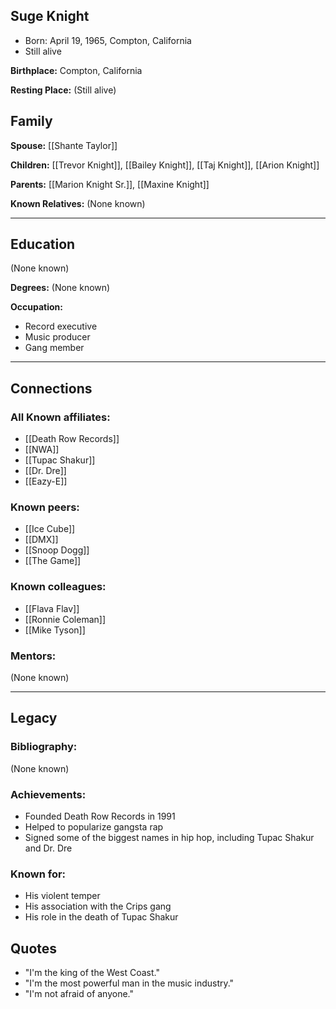 
## Suge Knight

* Born: April 19, 1965, Compton, California
* Still alive

**Birthplace:** Compton, California

**Resting Place:** (Still alive)

## Family

**Spouse:** [[Shante Taylor]]

**Children:** [[Trevor Knight]], [[Bailey Knight]], [[Taj Knight]], [[Arion Knight]]

**Parents:** [[Marion Knight Sr.]], [[Maxine Knight]]

**Known Relatives:** (None known)

___
## Education

(None known)

**Degrees:** (None known)

**Occupation:**
* Record executive
* Music producer
* Gang member

___
## Connections

### All Known affiliates:
* [[Death Row Records]]
* [[NWA]]
* [[Tupac Shakur]]
* [[Dr. Dre]]
* [[Eazy-E]]

### Known peers: 
* [[Ice Cube]]
* [[DMX]]
* [[Snoop Dogg]]
* [[The Game]]

### Known colleagues: 
* [[Flava Flav]]
* [[Ronnie Coleman]]
* [[Mike Tyson]]

### Mentors: 
(None known)

___
## Legacy

### Bibliography:
(None known)
 
### Achievements:
* Founded Death Row Records in 1991
* Helped to popularize gangsta rap
* Signed some of the biggest names in hip hop, including Tupac Shakur and Dr. Dre

### Known for:
* His violent temper
* His association with the Crips gang
* His role in the death of Tupac Shakur

## Quotes

* "I'm the king of the West Coast."
* "I'm the most powerful man in the music industry."
* "I'm not afraid of anyone."

